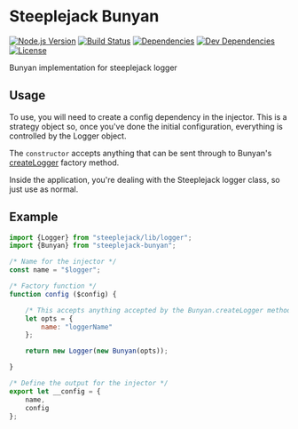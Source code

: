 # Steeplejack Bunyan

[![Node.js Version][node-version-image]][node-version-url]
[![Build Status][travis-image]][travis-url]
[![Dependencies][dependencies-image]][dependencies-url]
[![Dev Dependencies][dev-dependencies-image]][dev-dependencies-url]
[![License][license-image]][license-url]

Bunyan implementation for steeplejack logger

## Usage

To use, you will need to create a config dependency in the injector. This is a strategy object so, once you've done
the initial configuration, everything is controlled by the Logger object.

The `constructor` accepts anything that can be sent through to Bunyan's
[createLogger](https://github.com/trentm/node-bunyan#constructor-api) factory method.

Inside the application, you're dealing with the Steeplejack logger class, so just use as normal.

## Example

```javascript
import {Logger} from "steeplejack/lib/logger";
import {Bunyan} from "steeplejack-bunyan";

/* Name for the injector */
const name = "$logger";

/* Factory function */
function config ($config) {

    /* This accepts anything accepted by the Bunyan.createLogger method */
    let opts = {
        name: "loggerName"
    };

    return new Logger(new Bunyan(opts));

}

/* Define the output for the injector */
export let __config = {
    name,
    config
};
```


[node-version-image]: https://img.shields.io/badge/node.js-%3E%3D_0.10-brightgreen.svg?style=flat
[travis-image]: https://img.shields.io/travis/riggerthegeek/steeplejack-bunyan.svg?style=flat
[dependencies-image]: http://img.shields.io/david/riggerthegeek/steeplejack-bunyan.svg?style=flat
[dev-dependencies-image]: http://img.shields.io/david/dev/riggerthegeek/steeplejack-bunyan.svg?style=flat
[license-image]: http://img.shields.io/:license-MIT-green.svg?style=flat

[node-version-url]: http://nodejs.org/download/
[travis-url]: https://travis-ci.org/riggerthegeek/steeplejack-bunyan
[dependencies-url]: https://david-dm.org/riggerthegeek/steeplejack-bunyan
[dev-dependencies-url]: https://david-dm.org/riggerthegeek/steeplejack-bunyan#info=devDependencies&view=table
[license-url]: https://raw.githubusercontent.com/riggerthegeek/steeplejack-bunyan/master/LICENSE
